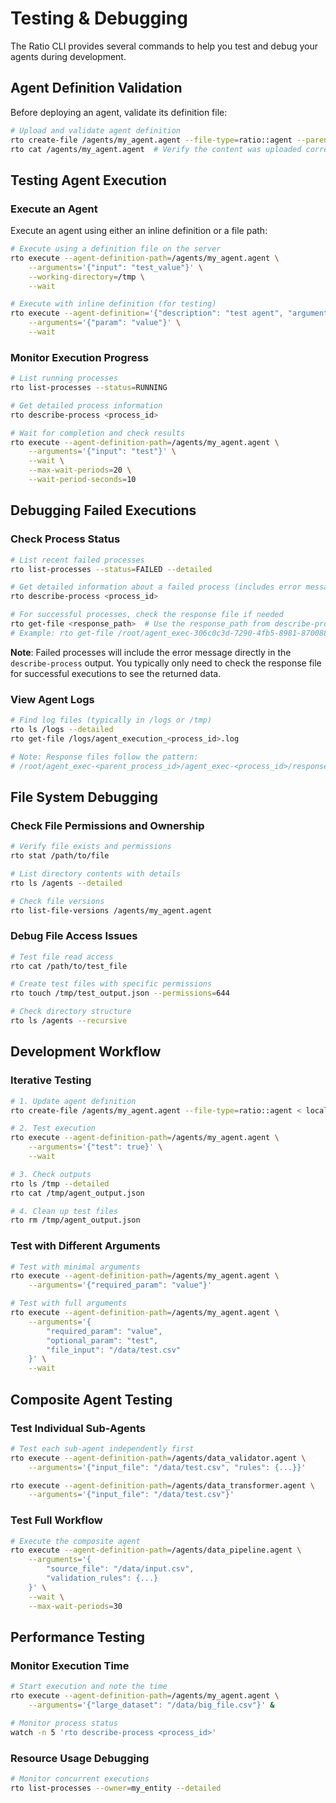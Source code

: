 # Testing & Debugging

The Ratio CLI provides several commands to help you test and debug your agents during development.

## Agent Definition Validation

Before deploying an agent, validate its definition file:

```bash
# Upload and validate agent definition
rto create-file /agents/my_agent.agent --file-type=ratio::agent --parents
rto cat /agents/my_agent.agent  # Verify the content was uploaded correctly
```

## Testing Agent Execution

### Execute an Agent

Execute an agent using either an inline definition or a file path:

```bash
# Execute using a definition file on the server
rto execute --agent-definition-path=/agents/my_agent.agent \
    --arguments='{"input": "test_value"}' \
    --working-directory=/tmp \
    --wait

# Execute with inline definition (for testing)
rto execute --agent-definition='{"description": "test agent", "arguments": [...]}' \
    --arguments='{"param": "value"}' \
    --wait
```

### Monitor Execution Progress

```bash
# List running processes
rto list-processes --status=RUNNING

# Get detailed process information
rto describe-process <process_id>

# Wait for completion and check results
rto execute --agent-definition-path=/agents/my_agent.agent \
    --arguments='{"input": "test"}' \
    --wait \
    --max-wait-periods=20 \
    --wait-period-seconds=10
```

## Debugging Failed Executions

### Check Process Status

```bash
# List recent failed processes
rto list-processes --status=FAILED --detailed

# Get detailed information about a failed process (includes error message)
rto describe-process <process_id>

# For successful processes, check the response file if needed
rto get-file <response_path>  # Use the response_path from describe-process
# Example: rto get-file /root/agent_exec-306c0c3d-7290-4fb5-8981-87008800e239/agent_exec-02add785-075a-4f29-a4b6-2758dcd2752c/response.aio
```

**Note**: Failed processes will include the error message directly in the `describe-process` output. You typically only need to check the response file for successful executions to see the returned data.

### View Agent Logs

```bash
# Find log files (typically in /logs or /tmp)
rto ls /logs --detailed
rto get-file /logs/agent_execution_<process_id>.log

# Note: Response files follow the pattern:
# /root/agent_exec-<parent_process_id>/agent_exec-<process_id>/response.aio
```

## File System Debugging

### Check File Permissions and Ownership

```bash
# Verify file exists and permissions
rto stat /path/to/file

# List directory contents with details
rto ls /agents --detailed

# Check file versions
rto list-file-versions /agents/my_agent.agent
```

### Debug File Access Issues

```bash
# Test file read access
rto cat /path/to/test_file

# Create test files with specific permissions
rto touch /tmp/test_output.json --permissions=644

# Check directory structure
rto ls /agents --recursive
```

## Development Workflow

### Iterative Testing

```bash
# 1. Update agent definition
rto create-file /agents/my_agent.agent --file-type=ratio::agent < local_agent.json

# 2. Test execution
rto execute --agent-definition-path=/agents/my_agent.agent \
    --arguments='{"test": true}' \
    --wait

# 3. Check outputs
rto ls /tmp --detailed
rto cat /tmp/agent_output.json

# 4. Clean up test files
rto rm /tmp/agent_output.json
```

### Test with Different Arguments

```bash
# Test with minimal arguments
rto execute --agent-definition-path=/agents/my_agent.agent \
    --arguments='{"required_param": "value"}'

# Test with full arguments
rto execute --agent-definition-path=/agents/my_agent.agent \
    --arguments='{
        "required_param": "value",
        "optional_param": "test",
        "file_input": "/data/test.csv"
    }' \
    --wait
```

## Composite Agent Testing

### Test Individual Sub-Agents

```bash
# Test each sub-agent independently first
rto execute --agent-definition-path=/agents/data_validator.agent \
    --arguments='{"input_file": "/data/test.csv", "rules": {...}}'

rto execute --agent-definition-path=/agents/data_transformer.agent \
    --arguments='{"input_file": "/data/test.csv"}'
```

### Test Full Workflow

```bash
# Execute the composite agent
rto execute --agent-definition-path=/agents/data_pipeline.agent \
    --arguments='{
        "source_file": "/data/input.csv",
        "validation_rules": {...}
    }' \
    --wait \
    --max-wait-periods=30
```

## Performance Testing

### Monitor Execution Time

```bash
# Start execution and note the time
rto execute --agent-definition-path=/agents/my_agent.agent \
    --arguments='{"large_dataset": "/data/big_file.csv"}' &

# Monitor process status
watch -n 5 'rto describe-process <process_id>'
```

### Resource Usage Debugging

```bash
# Monitor concurrent executions
rto list-processes --owner=my_entity --detailed
```